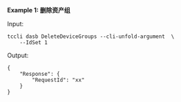 **Example 1: 删除资产组**



Input: 

```
tccli dasb DeleteDeviceGroups --cli-unfold-argument  \
    --IdSet 1
```

Output: 
```
{
    "Response": {
        "RequestId": "xx"
    }
}
```


